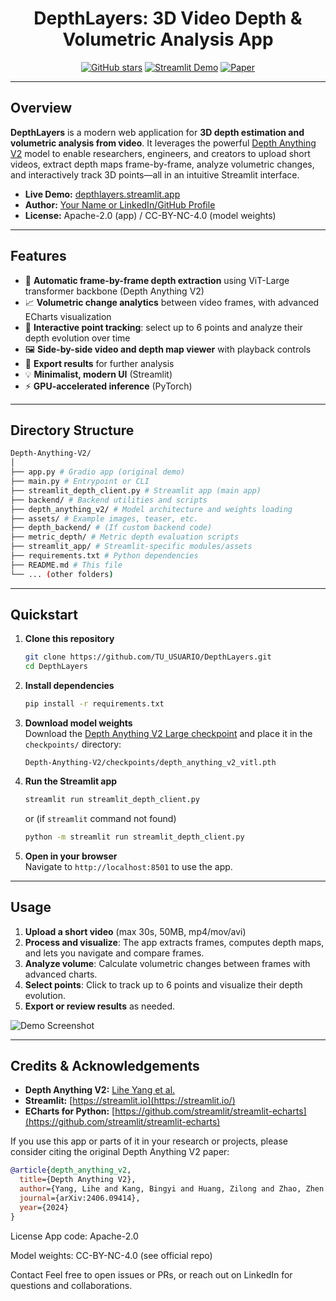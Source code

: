 <div align="center">
  <h1>DepthLayers: 3D Video Depth & Volumetric Analysis App</h1>
  
  <a href="https://github.com/TU_USUARIO/DepthLayers"><img src="https://img.shields.io/github/stars/TU_USUARIO/DepthLayers?style=social" alt="GitHub stars"></a>
  <a href="https://depthlayers.streamlit.app/"><img src="https://img.shields.io/badge/Streamlit-Demo-green" alt="Streamlit Demo"></a>
  <a href="https://arxiv.org/abs/2406.09414"><img src="https://img.shields.io/badge/arXiv-DepthAnythingV2-red" alt="Paper"></a>
</div>

---

## Overview

**DepthLayers** is a modern web application for **3D depth estimation and volumetric analysis from video**. It leverages the powerful [Depth Anything V2](https://github.com/DepthAnything/Depth-Anything-V2) model to enable researchers, engineers, and creators to upload short videos, extract depth maps frame-by-frame, analyze volumetric changes, and interactively track 3D points—all in an intuitive Streamlit interface.

- **Live Demo:** [depthlayers.streamlit.app](https://depthlayers.streamlit.app/)
- **Author:** [Your Name or LinkedIn/GitHub Profile](#)
- **License:** Apache-2.0 (app) / CC-BY-NC-4.0 (model weights)

---

## Features

- 🔎 **Automatic frame-by-frame depth extraction** using ViT-Large transformer backbone (Depth Anything V2)
- 📈 **Volumetric change analytics** between video frames, with advanced ECharts visualization
- 🎯 **Interactive point tracking**: select up to 6 points and analyze their depth evolution over time
- 🖼️ **Side-by-side video and depth map viewer** with playback controls
- 💾 **Export results** for further analysis
- 💡 **Minimalist, modern UI** (Streamlit)
- ⚡ **GPU-accelerated inference** (PyTorch)

---

## Directory Structure

```bash
Depth-Anything-V2/
│
├── app.py # Gradio app (original demo)
├── main.py # Entrypoint or CLI
├── streamlit_depth_client.py # Streamlit app (main app)
├── backend/ # Backend utilities and scripts
├── depth_anything_v2/ # Model architecture and weights loading
├── assets/ # Example images, teaser, etc.
├── depth_backend/ # (If custom backend code)
├── metric_depth/ # Metric depth evaluation scripts
├── streamlit_app/ # Streamlit-specific modules/assets
├── requirements.txt # Python dependencies
├── README.md # This file
└── ... (other folders)
```

---

## Quickstart

1. **Clone this repository**
    ```bash
    git clone https://github.com/TU_USUARIO/DepthLayers.git
    cd DepthLayers
    ```

2. **Install dependencies**
    ```bash
    pip install -r requirements.txt
    ```

3. **Download model weights**  
   Download the [Depth Anything V2 Large checkpoint](https://huggingface.co/depth-anything/Depth-Anything-V2-Large/resolve/main/depth_anything_v2_vitl.pth?download=true) and place it in the `checkpoints/` directory:
    ```
    Depth-Anything-V2/checkpoints/depth_anything_v2_vitl.pth
    ```

4. **Run the Streamlit app**
    ```bash
    streamlit run streamlit_depth_client.py
    ```
    or (if `streamlit` command not found)
    ```bash
    python -m streamlit run streamlit_depth_client.py
    ```

5. **Open in your browser**  
   Navigate to `http://localhost:8501` to use the app.

---

## Usage

1. **Upload a short video** (max 30s, 50MB, mp4/mov/avi)
2. **Process and visualize**: The app extracts frames, computes depth maps, and lets you navigate and compare frames.
3. **Analyze volume**: Calculate volumetric changes between frames with advanced charts.
4. **Select points**: Click to track up to 6 points and visualize their depth evolution.
5. **Export or review results** as needed.

![Demo Screenshot](assets/teaser.png)

---

## Credits & Acknowledgements

- **Depth Anything V2:** [Lihe Yang et al.](https://github.com/DepthAnything/Depth-Anything-V2)
- **Streamlit:** [https://streamlit.io](https://streamlit.io/)
- **ECharts for Python:** [https://github.com/streamlit/streamlit-echarts](https://github.com/streamlit/streamlit-echarts)

If you use this app or parts of it in your research or projects, please consider citing the original Depth Anything V2 paper:

```bibtex
@article{depth_anything_v2,
  title={Depth Anything V2},
  author={Yang, Lihe and Kang, Bingyi and Huang, Zilong and Zhao, Zhen and Xu, Xiaogang and Feng, Jiashi and Zhao, Hengshuang},
  journal={arXiv:2406.09414},
  year={2024}
}
```
License
App code: Apache-2.0

Model weights: CC-BY-NC-4.0 (see official repo)

Contact
Feel free to open issues or PRs, or reach out on LinkedIn for questions and collaborations.
